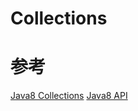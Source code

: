 # Collections


# 参考

[Java8 Collections](https://docs.oracle.com/javase/tutorial/collections/index.html)
[Java8 API](https://docs.oracle.com/javase/8/docs/api/)